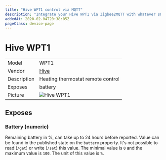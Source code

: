 ```yaml
---
title: "Hive WPT1 control via MQTT"
description: "Integrate your Hive WPT1 via Zigbee2MQTT with whatever smart home infrastructure you are using without the vendor's bridge or gateway."
addedAt: 2020-02-04T20:38:05Z
pageClass: device-page
---
```


<!-- !!!! -->
<!-- ATTENTION: This file is auto-generated through docgen! -->
<!-- You can only edit the "Notes"-Section between the two comment lines "Notes BEGIN" and "Notes END". -->
<!-- Do not use h1 or h2 heading within "## Notes"-Section. -->
<!-- !!!! -->

# Hive WPT1

|     |     |
|-----|-----|
| Model | WPT1  |
| Vendor  | [Hive](/supported-devices/#v=Hive)  |
| Description | Heating thermostat remote control |
| Exposes | battery |
| Picture | ![Hive WPT1](https://www.zigbee2mqtt.io/images/devices/WPT1.png) |


<!-- Notes BEGIN: You can edit here. Add "## Notes" headline if not already present. -->


<!-- Notes END: Do not edit below this line -->




## Exposes

### Battery (numeric)
Remaining battery in %, can take up to 24 hours before reported.
Value can be found in the published state on the `battery` property.
It's not possible to read (`/get`) or write (`/set`) this value.
The minimal value is `0` and the maximum value is `100`.
The unit of this value is `%`.

